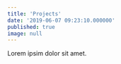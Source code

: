 ```yaml
---
title: 'Projects'
date: '2019-06-07 09:23:10.000000'
published: true
image: null
---
```


Lorem ipsim dolor sit amet.
